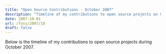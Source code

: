 ```yaml
---
title: "Open Source Contributions - October 2007"
description: "Timeline of my contributions to open source projects on GitHub during October 2007."
date: 2007-10-01
url: /foss/2007/10
draft: false
---
```


Below is the timeline of my contributions to open source projects during October 2007.

